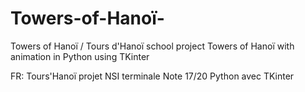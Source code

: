 # Towers-of-Hanoï-
Towers of Hanoï / Tours d'Hanoï  school project
Towers of Hanoï with animation in Python using TKinter


FR:   Tours'Hanoï projet NSI terminale    Note 17/20
Python avec TKinter
